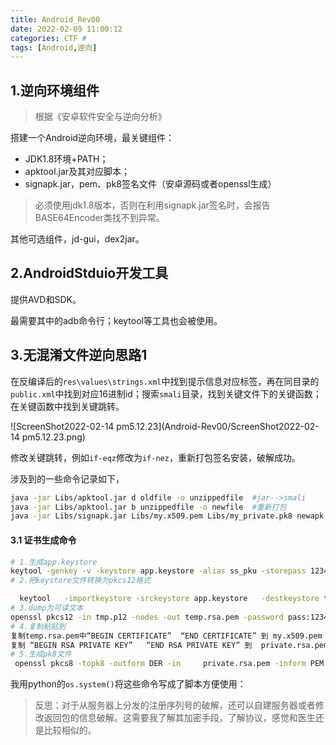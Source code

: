 ```yaml
---
title: Android_Rev00
date: 2022-02-09 11:00:12
categories: CTF #
tags: [Android,逆向]
---
```

## 1.逆向环境组件

> 根据《安卓软件安全与逆向分析》

搭建一个Android逆向环境，最关键组件：

- JDK1.8环境+PATH；
- apktool.jar及其对应脚本；
- signapk.jar，pem、pk8签名文件（安卓源码或者openssl生成）

> 必须使用jdk1.8版本，否则在利用signapk.jar签名时，会报告BASE64Encoder类找不到异常。

其他可选组件，jd-gui，dex2jar。

## 2.AndroidStduio开发工具

提供AVD和SDK。

最需要其中的adb命令行；keytool等工具也会被使用。

## 3.无混淆文件逆向思路1

在反编译后的`res\values\strings.xml`中找到提示信息对应标签，再在同目录的`public.xml`中找到对应16进制id；搜索`smali`目录，找到关键文件下的关键函数；在关键函数中找到关键跳转。

![ScreenShot2022-02-14 pm5.12.23](Android-Rev00/ScreenShot2022-02-14 pm5.12.23.png)

修改关键跳转，例如`if-eqz`修改为`if-nez`，重新打包签名安装，破解成功。

涉及到的一些命令记录如下，

```bash
java -jar Libs/apktool.jar d oldfile -o unzippedfile  #jar-->smali
java -jar Libs/apktool.jar b unzippedfile -o newfile  #重新打包
java -jar Libs/signapk.jar Libs/my.x509.pem Libs/my_private.pk8 newapk newapksigned #签名后才可安装
```

#### 3.1 证书生成命令

```sh
# 1.生成app.keystore
keytool -genkey -v -keystore app.keystore -alias ss_pku -storepass 123456 -keypass 123456 -keyalg RSA -validity 20000 -dname "CN='PaulC', OU='ss', O='pku', L='Beijing', ST='Beijing', C='zh'"
# 2.把keystore文件转换为pkcs12格式

  keytool   -importkeystore -srckeystore app.keystore   -destkeystore tmp.p12 -srcstoretype JKS         -deststoretype PKCS12 
# 3.dump为可读文本
openssl pkcs12 -in tmp.p12 -nodes -out temp.rsa.pem -password pass:123456
# 4.复制粘贴到
复制temp.rsa.pem中“BEGIN CERTIFICATE”  “END CERTIFICATE” 到 my.x509.pem
复制 “BEGIN RSA PRIVATE KEY”   “END RSA PRIVATE KEY” 到  private.rsa.pem
# 5.生成pk8文件
 openssl pkcs8 -topk8 -outform DER -in     private.rsa.pem -inform PEM -out my_private.pk8 -nocrypt

```

我用python的`os.system()`将这些命令写成了脚本方便使用：





> 反思：对于从服务器上分发的注册序列号的破解，还可以自建服务器或者修改返回包的信息破解。这需要我了解其加密手段，了解协议，感觉和医生还是比较相似的。
